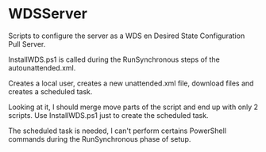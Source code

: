 # WDSServer

Scripts to configure the server as a WDS en Desired State Configuration Pull Server.

InstallWDS.ps1 is called during the RunSynchronous steps of the autounattended.xml.

Creates a local user, creates a new unattended.xml file, download files and creates a scheduled task.

Looking at it, I should merge move parts of the script and end up with only 2 scripts.
Use InstallWDS.ps1 just to create the scheduled task.

The scheduled task is needed, I can't perform certains PowerShell commands during the RunSynchronous phase of setup.
